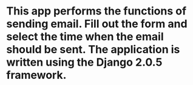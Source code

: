 # This app performs the functions of sending email. Fill out the form and select the time when the email should be sent. The application is written using the Django 2.0.5 framework.
